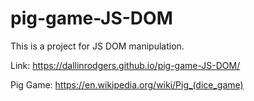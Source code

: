 # pig-game-JS-DOM
 This is a project for JS DOM manipulation.

Link: https://dallinrodgers.github.io/pig-game-JS-DOM/

Pig Game: https://en.wikipedia.org/wiki/Pig_(dice_game)
